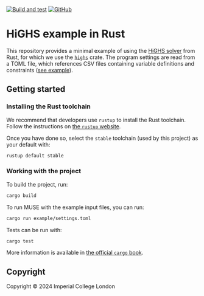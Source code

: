 <!-- markdownlint-disable MD041 -->
[![Build and test](https://github.com/EnergySystemsModellingLab/highs-example-rust/actions/workflows/cargo-build-and-test.yml/badge.svg)](https://github.com/EnergySystemsModellingLab/highs-example-rust/actions/workflows/cargo-build-and-test.yml)
[![GitHub](https://img.shields.io/github/license/EnergySystemsModellingLab/highs-example-rust)](https://raw.githubusercontent.com/EnergySystemsModellingLab/highs-example-rust/main/LICENSE)

# HiGHS example in Rust

This repository provides a minimal example of using the [HiGHS solver] from Rust, for which we use
the [`highs`] crate. The program settings are read from a TOML file, which references CSV files
containing variable definitions and constraints ([see example]).

[HiGHS solver]: https://highs.dev
[`highs`]: https://crates.io/crates/highs
[see example]: ./example

## Getting started

### Installing the Rust toolchain

We recommend that developers use `rustup` to install the Rust toolchain. Follow the instructions on
[the `rustup` website](https://rustup.rs/).

Once you have done so, select the `stable` toolchain (used by this project) as your default with:

```sh
rustup default stable
```

### Working with the project

To build the project, run:

```sh
cargo build
```

To run MUSE with the example input files, you can run:

```sh
cargo run example/settings.toml
```

Tests can be run with:

```sh
cargo test
```

More information is available in [the official `cargo` book](https://doc.rust-lang.org/cargo/).

## Copyright

Copyright © 2024 Imperial College London
